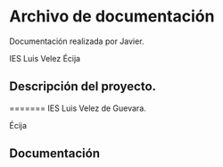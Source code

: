 # Archivo de documentación

Documentación realizada por Javier.


IES Luis Velez
Écija

## Descripción del proyecto.
=======
IES Luis Velez de Guevara.

Écija

## Documentación

